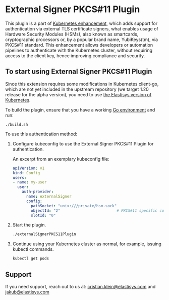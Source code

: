 # External Signer PKCS#11 Plugin

This plugin is a part of [Kubernetes enhancement], which adds support for
authentication via external TLS certificate signers, what enables usage of
Hardware Security Modules (HSMs), also known as smartcards, cryptographic
processors or, by a popular brand name, YubiKeys(tm), via PKCS#11 standard. This
enhancement allows developers or automation pipelines to authenticate with the
Kubernetes cluster, without requiring access to the client key, hence improving
compliance and security.

## To start using External Signer PKCS#11 Plugin

Since this extension requires some modifications in Kubernetes client-go, which
are not yet included in the upstream repository (we target 1.20 release for the
alpha version), you need to use [the Elastisys version of
Kubernetes](https://github.com/elastisys/kubernetes/tree/feat-external-signer-grpc).

To build the plugin, ensure that you have a working [Go environment] and run:

    ./build.sh

To use this authentication method:

1. Configure kubeconfig to use the External Signer PKCS#11 Plugin for authentication.

    An excerpt from an exemplary kubeconfig file:

    ```yaml
    apiVersion: v1
    kind: Config
    users:
    - name: my-user
      user:
        auth-provider:
          name: externalSigner
          config:
            pathSocket: "unix:///private/hsm.sock"
            objectId: "2"                         # PKCS#11 specific configuration
            slotId: "0"
    ```
2. Start the plugin.

    ```bash
    ./externalSignerPKCS11Plugin
    ```

3. Continue using your Kubernetes cluster as normal, for example, issuing
   kubectl commands.

   ```bash
   kubectl get pods
   ```

## Support

If you need support, reach out to us at: cristian.klein@elastisys.com and jakub@elastisys.com

[Go environment]: https://golang.org/doc/install
[Kubernetes enhancement]: https://github.com/jakubkrzywda/enhancements/tree/master/keps/sig-auth/1750-external-tls-certificate-authenticator